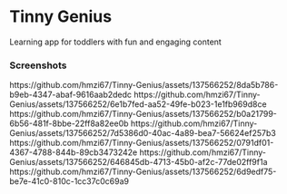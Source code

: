<h1>Tinny Genius</h1>
<p>Learning app for toddlers with fun and engaging content</p>

<h3>Screenshots</h3>
https://github.com/hmzi67/Tinny-Genius/assets/137566252/8da5b786-b9eb-4347-abaf-9616aab2dedc
https://github.com/hmzi67/Tinny-Genius/assets/137566252/6e1b7fed-aa52-49fe-b023-1e1fb969d8ce
https://github.com/hmzi67/Tinny-Genius/assets/137566252/b0a21799-6b56-481f-8bbe-22ff8a82ee0b
https://github.com/hmzi67/Tinny-Genius/assets/137566252/7d5386d0-40ac-4a89-bea7-56624ef257b3
https://github.com/hmzi67/Tinny-Genius/assets/137566252/0791df01-4367-4788-844b-89cb3473242e
https://github.com/hmzi67/Tinny-Genius/assets/137566252/646845db-4713-45b0-af2c-77de02ff9f1a
https://github.com/hmzi67/Tinny-Genius/assets/137566252/6d9edf75-be7e-41c0-810c-1cc37c0c69a9
